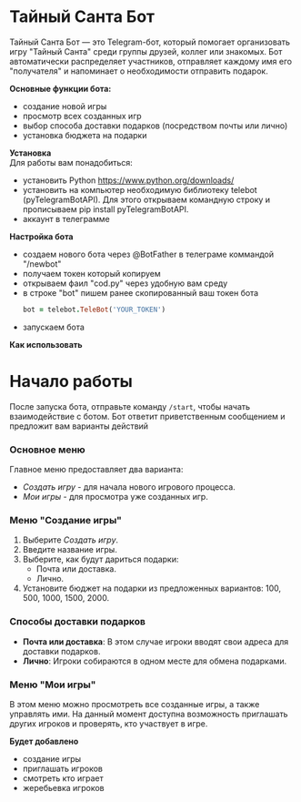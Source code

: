 # Тайный Санта Бот

Тайный Санта Бот — это Telegram-бот, который помогает организовать игру "Тайный Санта" среди группы друзей, коллег или знакомых. Бот автоматически распределяет участников, отправляет каждому имя его "получателя" и напоминает о необходимости отправить подарок.

**Основные функции бота:**
- создание новой игры
- просмотр всех созданных игр
- выбор способа доставки подарков (посредством почты или лично)
- установка бюджета на подарки

**Установка**  
Для работы вам понадобиться:
- установить Python https://www.python.org/downloads/
- установить на компьютер необходимую библиотеку telebot (pyTelegramBotAPI). Для этого открываем командную строку и прописываем pip install pyTelegramBotAPI.
- аккаунт в телеграмме

**Настройка бота**
- создаем нового бота через @BotFather в телеграме коммандой "/newbot"
- получаем токен который копируем
- открываем фаил "cod.py" через удобную вам среду
- в строке "bot" пишем ранее скопированный ваш токен бота
  ```rb
  bot = telebot.TeleBot('YOUR_TOKEN')
  ```
- запускаем бота
  

**Как использовать**
# Начало работы
После запуска бота, отправьте команду `/start`, чтобы начать взаимодействие с ботом. Бот ответит приветственным сообщением и предложит вам варианты действий
### Основное меню
Главное меню предоставляет два варианта:
- *Создать игру* - для начала нового игрового процесса.
- *Мои игры* - для просмотра уже созданных игр.
### Меню "Создание игры"
1. Выберите *Создать игру*.
2. Введите название игры.
3. Выберите, как будут дариться подарки:
   - Почта или доставка.
   - Лично.
4. Установите бюджет на подарки из предложенных вариантов: 100, 500, 1000, 1500, 2000.
### Способы доставки подарков
- **Почта или доставка**: В этом случае игроки вводят свои адреса для доставки подарков.
- **Лично**: Игроки собираются в одном месте для обмена подарками.
### Меню "Мои игры"
В этом меню можно просмотреть все созданные игры, а также управлять ими. На данный момент доступна возможность приглашать других игроков и проверять, кто участвует в игре.



**Будет добавлено**
- создание игры
- приглашать игроков
- смотреть кто играет
- жеребьевка игроков
